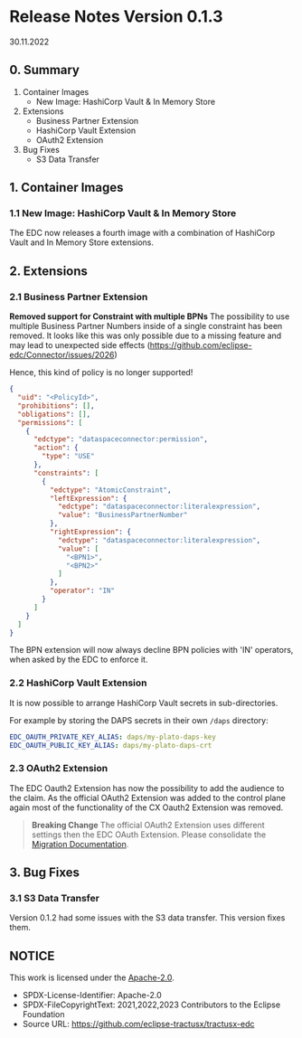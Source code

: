 # Release Notes Version 0.1.3

30.11.2022

## 0. Summary

1. Container Images
    - New Image: HashiCorp Vault & In Memory Store
2. Extensions
    - Business Partner Extension
    - HashiCorp Vault Extension
    - OAuth2 Extension
3. Bug Fixes
    - S3 Data Transfer

## 1. Container Images

### 1.1 New Image: HashiCorp Vault & In Memory Store

The EDC now releases a fourth image with a combination of HashiCorp Vault and In Memory Store extensions.

## 2. Extensions

### 2.1 Business Partner Extension

**Removed support for Constraint with multiple BPNs**
The possibility to use multiple Business Partner Numbers inside of a single constraint has been removed. It looks like
this was only possible due to a missing feature and may lead to unexpected side
effects (<https://github.com/eclipse-edc/Connector/issues/2026>)

Hence, this kind of policy is no longer supported!

```json
{
  "uid": "<PolicyId>",
  "prohibitions": [],
  "obligations": [],
  "permissions": [
    {
      "edctype": "dataspaceconnector:permission",
      "action": {
        "type": "USE"
      },
      "constraints": [
        {
          "edctype": "AtomicConstraint",
          "leftExpression": {
            "edctype": "dataspaceconnector:literalexpression",
            "value": "BusinessPartnerNumber"
          },
          "rightExpression": {
            "edctype": "dataspaceconnector:literalexpression",
            "value": [
              "<BPN1>",
              "<BPN2>"
            ]
          },
          "operator": "IN"
        }
      ]
    }
  ]
}
```

The BPN extension will now always decline BPN policies with 'IN' operators, when asked by the EDC to enforce it.

### 2.2 HashiCorp Vault Extension

It is now possible to arrange HashiCorp Vault secrets in sub-directories.

For example by storing the DAPS secrets in their own `/daps` directory:

```yaml
EDC_OAUTH_PRIVATE_KEY_ALIAS: daps/my-plato-daps-key
EDC_OAUTH_PUBLIC_KEY_ALIAS: daps/my-plato-daps-crt
```

### 2.3 OAuth2 Extension

The EDC Oauth2 Extension has now the possibility to add the audience to the claim. As the official OAuth2 Extension was
added to the control plane again most of the functionality of the CX Oauth2 Extension was removed.

> **Breaking Change** The official OAuth2 Extension uses different settings then the EDC OAuth Extension. Please
> consolidate the [Migration Documentation](../migration/2023-03-Version_0.1.2_0.1.3).

## 3. Bug Fixes

### 3.1 S3 Data Transfer

Version 0.1.2 had some issues with the S3 data transfer. This version fixes them.

## NOTICE

This work is licensed under the [Apache-2.0](https://www.apache.org/licenses/LICENSE-2.0).

- SPDX-License-Identifier: Apache-2.0
- SPDX-FileCopyrightText: 2021,2022,2023 Contributors to the Eclipse Foundation
- Source URL: <https://github.com/eclipse-tractusx/tractusx-edc>
